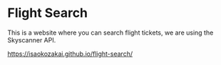 # Flight Search

This is a website where you can search flight tickets, we are using the Skyscanner API.

<https://isaokozakai.github.io/flight-search/>
